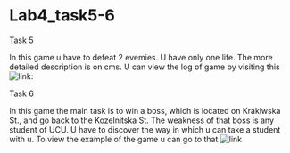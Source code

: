 # Lab4_task5-6

Task 5

In this game u have to defeat 2 evemies. U have only one life. The more detailed description is on cms. U can view the log of game by visiting this ![link]("Lab4_task5-6/task5/log.txt"): 


Task 6

In this game the main task is to win a boss, which is located on Krakiwska St., and go back to the Kozelnitska St. The weakness of that boss is any student of UCU. U have to discover the way in which u can take a student with u. To view the example of the game u can go to that ![link]("Lab4_task5-6/task6/log.txt")
